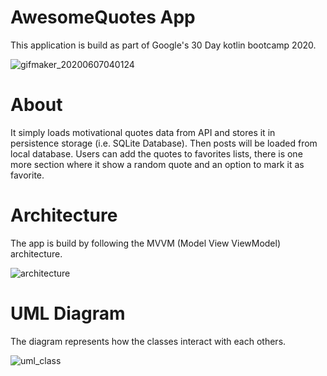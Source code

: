 # AwesomeQuotes App
This application is build as part of Google's 30 Day kotlin bootcamp 2020.

![gifmaker_20200607040124](https://user-images.githubusercontent.com/16479249/83973476-4fae2e80-a904-11ea-8b91-4bf4133af041.gif)

# About
It simply loads motivational quotes data from API and stores it in persistence storage (i.e. SQLite Database). Then posts will be loaded from local database.
Users can add the quotes to favorites lists, there is one more section where it show a random quote and an option to mark it as favorite.

# Architecture 
The app is build by following the MVVM (Model View ViewModel) architecture.

![architecture](https://user-images.githubusercontent.com/16479249/83973454-1b3a7280-a904-11ea-9f66-4bd38afe7669.png)

# UML Diagram
The diagram represents how the classes interact with each others.

![uml_class](https://user-images.githubusercontent.com/16479249/83973447-09f16600-a904-11ea-9e6e-a01ef3468fd1.png)

